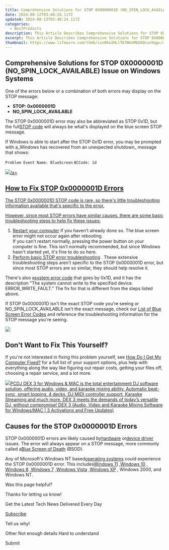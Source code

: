 ```yaml
---
title: Comprehensive Solutions for STOP 0X0000001D (NO_SPIN_LOCK_AVAILABLE) Issue on Windows Systems
date: 2024-08-12T03:48:24.117Z
updated: 2024-08-13T03:48:24.117Z
categories:
  - BestProducts
description: This Article Describes Comprehensive Solutions for STOP 0X0000001D (NO_SPIN_LOCK_AVAILABLE) Issue on Windows Systems
excerpt: This Article Describes Comprehensive Solutions for STOP 0X0000001D (NO_SPIN_LOCK_AVAILABLE) Issue on Windows Systems
thumbnail: https://www.lifewire.com/thmb/isn0ko2HLlTK7WUnMbUXQcunVqg=/400x300/filters:no_upscale():max_bytes(150000):strip_icc():format(webp)/blue-screen-of-death-bsod-windows-56a6faab3df78cf772913ee6.png
---
```


## Comprehensive Solutions for STOP 0X0000001D (NO_SPIN_LOCK_AVAILABLE) Issue on Windows Systems
 One of the errors below or a combination of both errors may display on the STOP message:

* **STOP: 0x0000001D**
* **NO\_SPIN\_LOCK\_AVAILABLE**

 The STOP 0x0000001D error may also be abbreviated as STOP 0x1D, but the full[STOP code](https://www.lifewire.com/what-is-a-stop-code-2625685) will always be what's displayed on the blue screen STOP message.

 If Windows is able to start after the STOP 0x1D error, you may be prompted with a_Windows has recovered from an unexpected shutdown_ message that shows:  

 `Problem Event Name: BlueScreen`
`BCCode: 1d`

<!-- affiliate ads begin -->
<a href="https://store.nero.com/order/checkout.php?PRODS=4729507&QTY=1&AFFILIATE=108875&CART=1"><img src="https://www.nero.com/nero-com-wAssets/img/banners/2023/TIU/Nero_TuneItUp_Screen_2.webp" border="0">/a>
<!-- affiliate ads end -->
## How to Fix STOP 0x0000001D Errors

 The STOP 0x0000001D STOP code is rare, so there's little troubleshooting information available that's specific to the error.

 However, since most STOP errors have similar causes, there are some basic troubleshooting steps to help fix these issues:

1. [Restart your computer](https://www.lifewire.com/how-to-reboot-a-computer-2624568) if you haven't already done so. The blue screen error might not occur again after rebooting.  
 If you can't restart normally, pressing the power button on your computer is fine. This isn't normally recommended, but since Windows hasn't started yet, it's fine to do so here.
2. [Perform basic STOP error troubleshooting](https://www.lifewire.com/how-to-fix-a-blue-screen-of-death-2624518) . These extensive troubleshooting steps aren't specific to the STOP 0x0000001D error, but since most STOP errors are so similar, they should help resolve it.

 There's also a[system error code](https://www.lifewire.com/system-error-code-2625996) that goes by 0x1D, and it has the description "The system cannot write to the specified device. ERROR\_WRITE\_FAULT." The fix for that is different from the steps listed above.

 If STOP 0x0000001D isn't the exact STOP code you're seeing or NO\_SPIN\_LOCK\_AVAILABLE isn't the exact message, check our [List of Blue Screen Error Codes](https://www.lifewire.com/blue-screen-error-codes-4065576) and reference the troubleshooting information for the STOP message you're seeing.

<!-- affiliate ads begin -->
<a href="https://secure.2checkout.com/order/checkout.php?PRODS=45152835&QTY=1&AFFILIATE=108875&CART=1"><img src="https://download.terabyteunlimited.com/banners/ad_800x450_d.jpg" border="0"></a>
<!-- affiliate ads end -->
## Don't Want to Fix This Yourself?

 If you're not interested in fixing this problem yourself, see [How Do I Get My Computer Fixed?](https://www.lifewire.com/how-do-i-get-my-computer-fixed-2625167) for a full list of your support options, plus help with everything along the way like figuring out repair costs, getting your files off, choosing a repair service, and a lot more.

<!-- affiliate ads begin -->
<a href="https://shop.pcdj.com/order/checkout.php?PRODS=4698824&QTY=1&AFFILIATE=108875&CART=1"> <img src="https://secure.avangate.com/images/merchant/47f4b6321e9fd8e8f7326a6adc1a7c1e/products/dex3pro-screenshot-homepage.png" border="0">PCDJ DEX 3 for Windows & MAC is the total entertainment DJ software solution, offering audio, video, and karaoke mixing ability. Automatic beat-sync, smart looping, 4 decks, DJ MIDI controller support, Karaoke Streaming and much more. 
DEX 3 meets the demands of today’s versatile DJ, without compromise! 
DEX 3 (Audio, Video and Karaoke Mixing Software for Windows/MAC | 3 Activations and Free Updates)</a>
<!-- affiliate ads end -->
## Causes for the STOP 0x0000001D Errors

 STOP 0x0000001D errors are likely caused by[hardware](https://www.lifewire.com/computer-hardware-2625895) or[device driver](https://www.lifewire.com/what-is-a-device-driver-2625796) issues. The error will always appear on a STOP message, more commonly called a[Blue Screen of Death](https://www.lifewire.com/blue-screen-of-death-bsod-2625816) (BSOD).

 Any of Microsoft's Windows NT based[operating systems](https://www.lifewire.com/operating-systems-2625912) could experience the STOP 0x0000001D error. This includes[Windows 11](https://www.lifewire.com/windows-11-5188930) ,[Windows 10](https://www.lifewire.com/windows-10-2626217) , [Windows 8](https://www.lifewire.com/windows-8-2626235) ,[Windows 7](https://www.lifewire.com/windows-7-2626265) ,[Windows Vista](https://www.lifewire.com/windows-vista-2626311) ,[Windows XP](https://www.lifewire.com/windows-xp-2626354) , Windows 2000, and Windows NT.

Was this page helpful?

Thanks for letting us know!

 Get the Latest Tech News Delivered Every Day

[Subscribe](https://www.lifewire.com/#)

Tell us why!

 Other  Not enough details  Hard to understand

 Submit

<ins class="adsbygoogle"
     style="display:block"
     data-ad-format="autorelaxed"
     data-ad-client="ca-pub-7571918770474297"
     data-ad-slot="1223367746"></ins>



<ins class="adsbygoogle"
     style="display:block"
     data-ad-client="ca-pub-7571918770474297"
     data-ad-slot="8358498916"
     data-ad-format="auto"
     data-full-width-responsive="true"></ins>


